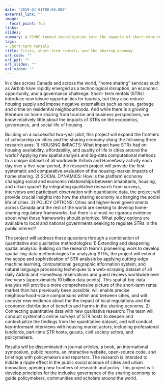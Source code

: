 ```yaml
---
date: "2019-04-01T00:00:00Z"
external_link: ""
image:
  focal_point: Top
links:
slides: 
summary: A SSHRC-funded investigation into the impacts of short-term rentals on cities
tags:
- Short-term rentals
title: Cities, short-term rentals, and the sharing economy
url_code: ""
url_pdf: ""
url_slides: ""
url_video: ""
---
```


In cities across Canada and across the world, "home sharing" services such as Airbnb have rapidly emerged as a technological disruption, an economic opportunity, and a governance challenge. Short- term rentals (STRs) introduce new leisure opportunities for tourists, but they also reduce housing supply and impose negative externalities such as noise, garbage and crime on residential neighbourhoods. And while there is a growing literature on home sharing from tourism and business perspectives, we know relatively little about the impacts of STRs on the economics, governance, and social life of housing.

Building on a successful two-year pilot, this project will expand the frontiers of scholarship on cities and the sharing economy along the following three research axes: 1) HOUSING IMPACTS: What impact have STRs had on housing availability, affordability, and quality of life in cities around the world? Applying new spatial analysis and big-data computational methods to a unique dataset of all worldwide Airbnb and HomeAway activity each day over a five-year period, the research project will provide the first systematic and comparative evaluation of the housing-market impacts of home sharing. 2) SOCIAL DYNAMICS: How is the platform economy changing social and economic relationships between inhabitants, housing, and urban space? By integrating qualitative research from surveys, interviews and participant observation with quantitative data, the project will provide crucial insights into how the sharing economy is changing the social life of cities. 3) POLICY OPTIONS: Cities and higher-level governments across Canada and the rest of the world are seeking to develop home-sharing regulatory frameworks, but there is almost no rigorous evidence about what these frameworks should prioritize. What policy options are available to local and national governments seeking to regulate STRs in the public interest?

The project will address these questions through a combination of quantitative and qualitative methodologies: 1) Extending and deepening spatial analysis: Building on the research team's pioneering work to develop spatial-big-data methodologies for analyzing STRs, the project will extend the scope and sophistication of STR analysis by applying cutting-edge machine learning, computational geographic information system, and natural language processing techniques to a web-scraping dataset of all daily Airbnb and HomeAway reservations and guest reviews worldwide over five years (approximately 10 billion data points). This spatial-big-data analysis will provide a more comprehensive picture of the short-term rental market than has previously been possible, will enable precise neighbourhood-scale comparisons within and between cities, and will uncover new evidence about the the impact of local regulations and the economic distribution of benefits and harms in the sharing economy. 2) Connecting quantitative data with new qualitative research: The team will conduct systematic online surveys of STR hosts to deepen and contextualize the findings from the quantitative dataset, and will conduct key-informant interviews with housing market actors, including professional landlords, part-time STR hosts, guests, civil society actors, and policymakers.

Results will be disseminated in journal articles, a book, an international symposium, public reports, an interactive website, open-source code, and briefings with policymakers and reporters. The research is intended to initiate a ripple effect in the public social science of cities and urban innovation, opening new frontiers of research and policy. This project will develop principles for the inclusive governance of the sharing economy to guide policymakers, communities and scholars around the world.
